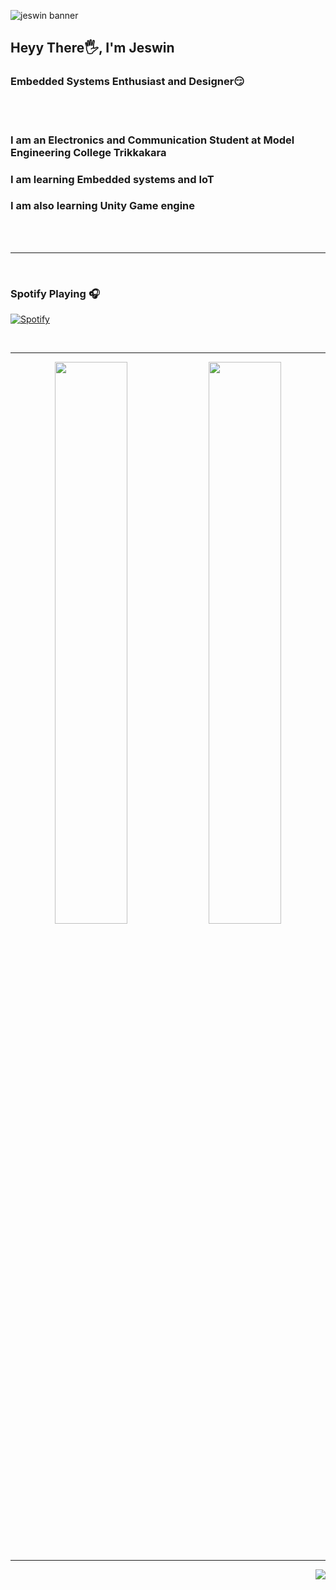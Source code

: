 ![jeswin banner](https://user-images.githubusercontent.com/94758080/150690175-027fd4cc-0db6-4dd4-9b10-291cf1ac9644.jpg)

<h2 align="left">Heyy There🖐, I'm Jeswin</h2>
<h3 align="left">Embedded Systems Enthusiast and Designer😏 </h3>

<br>
<br>

###  I am an Electronics and Communication Student at Model Engineering College Trikkakara
###  I am learning Embedded systems and IoT
###  I am also learning Unity Game engine


<br>
<br>
<hr>
<br>


### Spotify Playing 🎧

[![Spotify](https://novatorem.bgstatic.vercel.app/api/spotify)](https://open.spotify.com/user/vjcxueznf15ynld5jycj9cylr)

<br>
<hr>


<p align="center">

  <img width="48%" src="https://github-readme-stats.vercel.app/api?username=JezwinThomas&show_icons=true&theme=tokyonight" />
  <img width="48%" src="https://github-readme-streak-stats.herokuapp.com/?user=JezwinThomas&theme=tokyonight" />
</p>
<br>
<hr>
<img align="right" src="http://estruyf-github.azurewebsites.net/api/VisitorHit?user=JezwinThomas&repo=Bgstatic&countColorcountColor&countColor=%237B1E7B"/>
